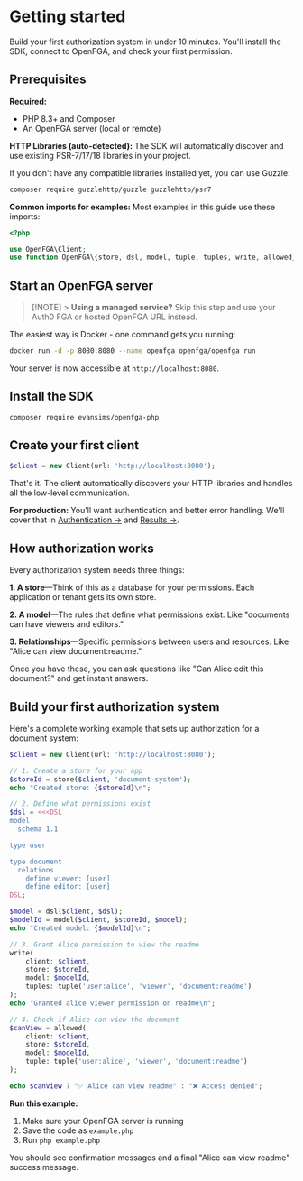 # Getting started

Build your first authorization system in under 10 minutes. You'll install the SDK, connect to OpenFGA, and check your first permission.

## Prerequisites

**Required:**

- PHP 8.3+ and Composer
- An OpenFGA server (local or remote)

**HTTP Libraries (auto-detected):**
The SDK will automatically discover and use existing PSR-7/17/18 libraries in your project.

If you don't have any compatible libraries installed yet, you can use Guzzle:

```bash
composer require guzzlehttp/guzzle guzzlehttp/psr7
```

**Common imports for examples:**
Most examples in this guide use these imports:

```php
<?php

use OpenFGA\Client;
use function OpenFGA\{store, dsl, model, tuple, tuples, write, allowed};
```

## Start an OpenFGA server

> [!NOTE] > **Using a managed service?** Skip this step and use your Auth0 FGA or hosted OpenFGA URL instead.

The easiest way is Docker - one command gets you running:

```bash
docker run -d -p 8080:8080 --name openfga openfga/openfga run
```

Your server is now accessible at `http://localhost:8080`.

## Install the SDK

```bash
composer require evansims/openfga-php
```

## Create your first client

```php
$client = new Client(url: 'http://localhost:8080');
```

That's it. The client automatically discovers your HTTP libraries and handles all the low-level communication.

**For production:** You'll want authentication and better error handling. We'll cover that in [Authentication →](Authentication.md) and [Results →](Results.md).

## How authorization works

Every authorization system needs three things:

**1. A store**—Think of this as a database for your permissions. Each application or tenant gets its own store.

**2. A model**—The rules that define what permissions exist. Like "documents can have viewers and editors."

**3. Relationships**—Specific permissions between users and resources. Like "Alice can view document:readme."

Once you have these, you can ask questions like "Can Alice edit this document?" and get instant answers.

## Build your first authorization system

Here's a complete working example that sets up authorization for a document system:

```php
$client = new Client(url: 'http://localhost:8080');

// 1. Create a store for your app
$storeId = store($client, 'document-system');
echo "Created store: {$storeId}\n";

// 2. Define what permissions exist
$dsl = <<<DSL
model
  schema 1.1

type user

type document
  relations
    define viewer: [user]
    define editor: [user]
DSL;

$model = dsl($client, $dsl);
$modelId = model($client, $storeId, $model);
echo "Created model: {$modelId}\n";

// 3. Grant Alice permission to view the readme
write(
    client: $client,
    store: $storeId,
    model: $modelId,
    tuples: tuple('user:alice', 'viewer', 'document:readme')
);
echo "Granted alice viewer permission on readme\n";

// 4. Check if Alice can view the document
$canView = allowed(
    client: $client,
    store: $storeId,
    model: $modelId,
    tuple: tuple('user:alice', 'viewer', 'document:readme')
);

echo $canView ? "✅ Alice can view readme" : "❌ Access denied";
```

**Run this example:**

1. Make sure your OpenFGA server is running
2. Save the code as `example.php`
3. Run `php example.php`

You should see confirmation messages and a final "Alice can view readme" success message.
